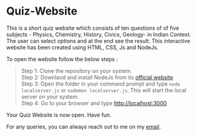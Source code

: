 # Quiz-Website

This is a short quiz website which consists of ten questions of of five subjects - Physics, Chemistry, History, Civics, Geology- in Indian Context. The user can select options and at the end see the result. This interactive website has been created using HTML, CSS, Js and NodeJs. 

To open the website follow the below steps :

>Step 1: Clone the repository on your system.  
>Step 2: Downlaod and install NodeJs from its [official website](https://nodejs.org/en/download)  
>Step 3: Open the folder in your command prompt and type `node localserver.js` or `nodemon localserver.js`. This will start the local server on your system.  
>Step 4: Go to your browser and type [http://localhost:3000](http://localhost:3000)

Your Quiz Website is now open. Have fun.

For any queries, you can always reach out to me on my [email](https://mail.google.com/mail/u/0/#inbox?compose=CllgCHrglXhFXXqcKGfwHfvpdPzDVhtxcmFSHBKZvqKqWWkdwVgdvPxtNnHhhQRKxTQfcdFFVLB).